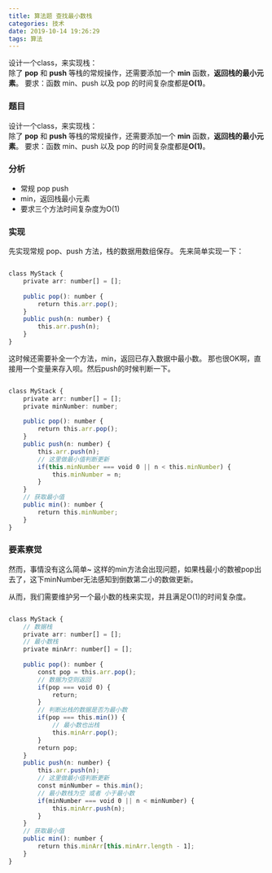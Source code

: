 ```yaml
---
title: 算法题 查找最小数栈
categories: 技术
date: 2019-10-14 19:26:29
tags: 算法
---
```


设计一个class，来实现栈：  
除了 **pop** 和 **push** 等栈的常规操作，还需要添加一个 **min** 函数，**返回栈的最小元素**。 
要求：函数 min、push 以及 pop 的时间复杂度都是**O(1)**。

<!-- more -->


### 题目
设计一个class，来实现栈：  
除了 **pop** 和 **push** 等栈的常规操作，还需要添加一个 **min** 函数，**返回栈的最小元素**。 
要求：函数 min、push 以及 pop 的时间复杂度都是**O(1)**。


### 分析
- 常规 pop push 
- min，返回栈最小元素
- 要求三个方法时间复杂度为O(1)

### 实现
先实现常规 pop、push 方法，栈的数据用数组保存。
先来简单实现一下：
```typescript

class MyStack {
    private arr: number[] = [];
    
    public pop(): number {
        return this.arr.pop();
    }
    public push(n: number) {
        this.arr.push(n);
    }
}

```
这时候还需要补全一个方法，min，返回已存入数据中最小数。
那也很OK啊，直接用一个变量来存入呗。然后push的时候判断一下。

```typescript

class MyStack {
    private arr: number[] = [];
    private minNumber: number;
    
    public pop(): number {
        return this.arr.pop();
    }
    public push(n: number) {
        this.arr.push(n);
        // 这里做最小值判断更新
        if(this.minNumber === void 0 || n < this.minNumber) {
            this.minNumber = n;
        }
    }
    // 获取最小值
    public min(): number {
        return this.minNumber;
    }
}

```
### 要素察觉
然而，事情没有这么简单~
这样的min方法会出现问题，如果栈最小的数被pop出去了，这下minNumber无法感知到倒数第二小的数做更新。

从而，我们需要维护另一个最小数的栈来实现，并且满足O(1)的时间复杂度。

```typescript

class MyStack {
    // 数据栈
    private arr: number[] = [];
    // 最小数栈
    private minArr: number[] = [];
    
    public pop(): number {
        const pop = this.arr.pop();
        // 数据为空则返回
        if(pop === void 0) {
            return;
        }
        // 判断出栈的数据是否为最小数
        if(pop === this.min()) {
            // 最小数也出栈
            this.minArr.pop();
        }
        return pop;
    }
    public push(n: number) {
        this.arr.push(n);
        // 这里做最小值判断更新
        const minNumber = this.min();
        // 最小数栈为空 或者 小于最小数
        if(minNumber === void 0 || n < minNumber) {
            this.minArr.push(n);
        }
    }
    // 获取最小值
    public min(): number {
        return this.minArr[this.minArr.length - 1];
    }
}

```


